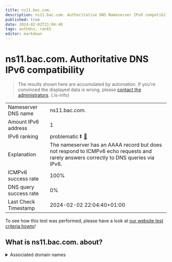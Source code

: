 ```yaml
---
title: ns11.bac.com.
description: ns11.bac.com. Authoritative DNS Nameserver IPv6 compatibility
published: true
date: 2024-02-02T21:04:40
tags: authdns, rank5
editor: markdown
---
```


# ns11.bac.com. Authoritative DNS IPv6 compatibility

> The results shown here are accumulated by automation. If you're convinced the displayed data is wrong, please [contact the administrators](/howto/chat). 
{.is-info}




|   |   |
| - | - |
| Nameserver DNS name | ns11.bac.com.
| Amount IPv6 address | 1
| IPv6 ranking | problematic :arrow_double_down: [🔗](/howto/ranking) |
| Explanation | The nameserver has an AAAA record but does not respond to ICMPv6 echo requests and rarely answers correctly to DNS queries via IPv6. |
| ICMPv6 success rate | 100%|
| DNS query success rate | 0% |
| Last Check Timestamp | 2024-02-02 22:04:40+01:00 |

To see how this test was performed, please have a look at [our website test criteria howto](/howto/testcriteria/authdns)!


## What is ns11.bac.com. about?






<details>
<summary>Associated domain names</summary>

www.bankofamerica.com

</details>
